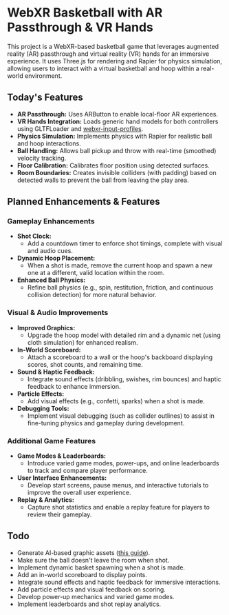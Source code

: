 # WebXR Basketball with AR Passthrough & VR Hands

This project is a WebXR-based basketball game that leverages augmented reality (AR) passthrough and virtual reality (VR) hands for an immersive experience. It uses Three.js for rendering and Rapier for physics simulation, allowing users to interact with a virtual basketball and hoop within a real-world environment.

## Today's Features
- **AR Passthrough:** Uses ARButton to enable local-floor AR experiences.
- **VR Hands Integration:** Loads generic hand models for both controllers using GLTFLoader and [webxr-input-profiles](https://github.com/immersive-web/webxr-input-profiles/tree/main).
- **Physics Simulation:** Implements physics with Rapier for realistic ball and hoop interactions.
- **Ball Handling:** Allows ball pickup and throw with real-time (smoothed) velocity tracking.
- **Floor Calibration:** Calibrates floor position using detected surfaces.
- **Room Boundaries:** Creates invisible colliders (with padding) based on detected walls to prevent the ball from leaving the play area.

## Planned Enhancements & Features

### Gameplay Enhancements
- **Shot Clock:**  
  - Add a countdown timer to enforce shot timings, complete with visual and audio cues.
- **Dynamic Hoop Placement:**  
  - When a shot is made, remove the current hoop and spawn a new one at a different, valid location within the room.
- **Enhanced Ball Physics:**  
  - Refine ball physics (e.g., spin, restitution, friction, and continuous collision detection) for more natural behavior.

### Visual & Audio Improvements
- **Improved Graphics:**  
  - Upgrade the hoop model with detailed rim and a dynamic net (using cloth simulation) for enhanced realism.
- **In-World Scoreboard:**  
  - Attach a scoreboard to a wall or the hoop's backboard displaying scores, shot counts, and remaining time.
- **Sound & Haptic Feedback:**  
  - Integrate sound effects (dribbling, swishes, rim bounces) and haptic feedback to enhance immersion.
- **Particle Effects:**  
  - Add visual effects (e.g., confetti, sparks) when a shot is made.
- **Debugging Tools:**  
  - Implement visual debugging (such as collider outlines) to assist in fine-tuning physics and gameplay during development.

### Additional Game Features
- **Game Modes & Leaderboards:**  
  - Introduce varied game modes, power-ups, and online leaderboards to track and compare player performance.
- **User Interface Enhancements:**  
  - Develop start screens, pause menus, and interactive tutorials to improve the overall user experience.
- **Replay & Analytics:**  
  - Capture shot statistics and enable a replay feature for players to review their gameplay.

## Todo
- Generate AI-based graphic assets ([this guide](https://thomassimonini.substack.com/p/generate-3d-assets-for-roblox-using)).
- Make sure the ball doesn't leave the room when shot.
- Implement dynamic basket spawning when a shot is made.
- Add an in-world scoreboard to display points.
- Integrate sound effects and haptic feedback for immersive interactions.
- Add particle effects and visual feedback on scoring.
- Develop power-up mechanics and varied game modes.
- Implement leaderboards and shot replay analytics.
